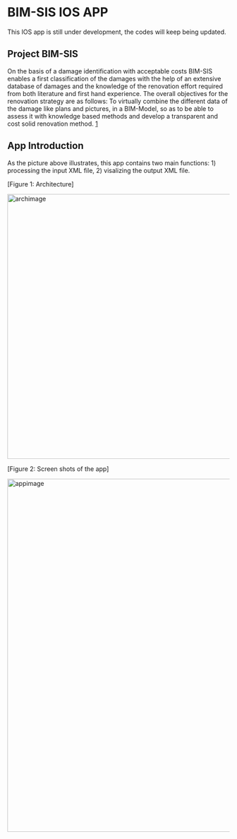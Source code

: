 # BIM-SIS IOS APP

This IOS app is still under development, the codes will keep being updated.

## Project BIM-SIS

On the basis of a damage identification with acceptable costs BIM-SIS enables a first classification of the damages with the help of an extensive database of damages and the knowledge of the renovation effort required from both literature and first hand experience. The overall objectives for the renovation strategy are as follows: To virtually combine the different data of the damage like plans and pictures, in a BIM-Model, so as to be able to assess it with knowledge based methods and develop a transparent and cost solid renovation method. [1] 

## App Introduction

As the picture above illustrates, this app contains two main functions: 1) processing the input XML file, 2) visalizing the output XML file. 

[Figure 1: Architecture]

<img width="600" alt="archimage" src="https://user-images.githubusercontent.com/33033138/111023480-907a2d00-83d9-11eb-8ec6-6b304272be7a.png">


[Figure 2: Screen shots of the app]

<img width="800" alt="appimage" src="https://user-images.githubusercontent.com/33033138/111023844-9113c300-83db-11eb-81cf-a9c3f558ecdf.png">



[1]:https://www.bim-sis.de/

